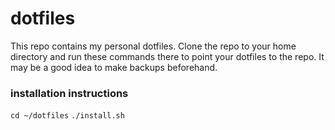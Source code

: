 # dotfiles
This repo contains my personal dotfiles. Clone the repo to your home directory and run these commands there to point your dotfiles to the repo. It may be a good idea to make backups beforehand.

### installation instructions
`cd ~/dotfiles`
`./install.sh`

